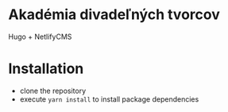 # Akadémia divadeľných tvorcov

Hugo + NetlifyCMS

# Installation
* clone the repository
* execute `yarn install` to install package dependencies
